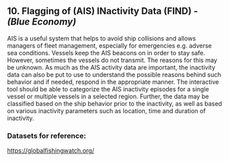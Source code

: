 ## 10. Flagging of (AIS) INactivity Data (FIND) - *(Blue Economy)* ##
AIS is a useful system that helps to avoid ship collisions and allows managers of fleet management, especially for emergencies e.g. adverse sea conditions. Vessels keep the AIS beacons on in order to stay safe. However, sometimes the vessels do not transmit. The reasons for this may be unknown. As much as the AIS activity data are important, the inactivity data can also be put to use to understand the possible reasons behind such behavior and if needed, respond in the appropriate manner. The interactive tool should be able to categorize the AIS inactivity episodes for a single vessel or multiple vessels in a selected region. Further, the data may be classified based on the ship behavior prior to the inactivity, as well as based on various inactivity parameters such as location, time and duration of inactivity.

### Datasets for reference: ###

https://globalfishingwatch.org/
